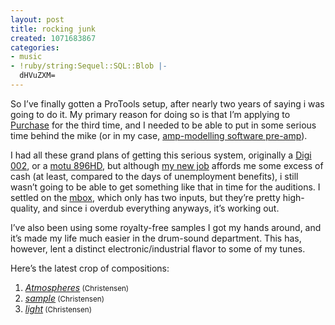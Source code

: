 ```yaml
---
layout: post
title: rocking junk
created: 1071683867
categories:
- music
- !ruby/string:Sequel::SQL::Blob |-
  dHVuZXM=
---
```

<p>So I&#8217;ve finally gotten a ProTools setup, after nearly two years of saying i was going to do it. My primary reason for doing so is that I&#8217;m applying to <a href="http://www.purchase.edu">Purchase</a> for the third time, and I needed to be able to put in some serious time behind the mike (or in my case, <a href="http://www.amplitube.com">amp-modelling software pre-amp</a>).</p>

<p>I had all these grand plans of getting this serious system, originally a <A href="http://www.digidesign.com/products/digi002/">Digi 002</A>, or a <a href="http://www.motu.com/english/motuaudio/896/">motu 896HD</a>, but although <a href="http://www.rescuecom.com">my new job</a> affords me some excess of cash (at least, compared to the days of unemployment benefits), i still wasn&#8217;t going to be able to get something like that in time for the auditions. I settled on the <A href="http://www.digidesign.com/products/mbox/">mbox</A>, which only has two inputs, but they&#8217;re pretty high-quality, and since i overdub everything anyways, it&#8217;s working out.</p>

<p>I&#8217;ve also been using some royalty-free samples I got my hands around, and it&#8217;s made my life much easier in the drum-sound department. This has, however, lent a distinct electronic/industrial flavor to some of my tunes.</p>

<p>Here&#8217;s the latest crop of compositions:</p>

<ol>
<li><a HREF="http://music.bubblehouse.org.s3-website-us-east-1.amazonaws.com/music/Atmospheres.mp3"><I>Atmospheres</I></a><small> (Christensen)</small></li>
<li><a HREF="http://music.bubblehouse.org.s3-website-us-east-1.amazonaws.com/music/sample.mp3"><I>sample</I></a><small> (Christensen)</small></li>
<li><a HREF="http://music.bubblehouse.org.s3-website-us-east-1.amazonaws.com/music/light.mp3"><I>light</I></a><small> (Christensen)</small></li>
</ol>
